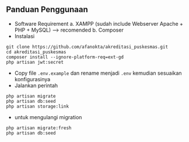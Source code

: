 ## Panduan Penggunaan
* Software Requirement
    a. XAMPP (sudah include Webserver Apache + PHP + MySQL) --> recomended
    b. Composer
* Instalasi
```
git clone https://github.com/afanokta/akreditasi_puskesmas.git
cd akreditasi_puskesmas
composer install --ignore-platform-req=ext-gd
php artisan jwt:secret
```
* Copy file `.env.example` dan rename menjadi `.env` kemudian sesuaikan konfigurasinya
* Jalankan perintah
```
php artisan migrate
php artisan db:seed
php artisan storage:link
```

* untuk mengulangi migration
```
php artisan migrate:fresh
php artisan db:seed
```
